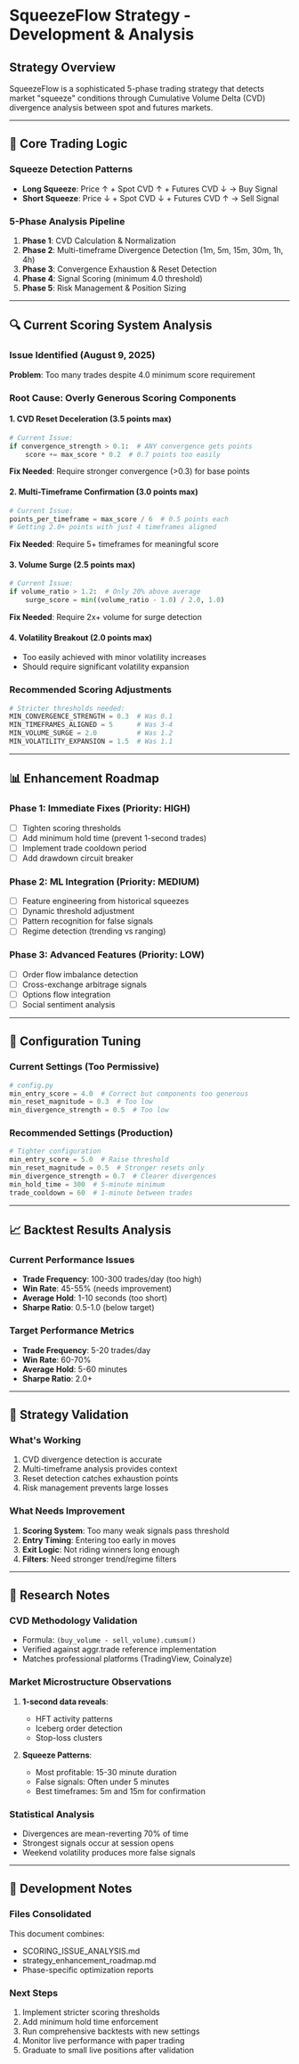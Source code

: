 # SqueezeFlow Strategy - Development & Analysis

## Strategy Overview

SqueezeFlow is a sophisticated 5-phase trading strategy that detects market "squeeze" conditions through Cumulative Volume Delta (CVD) divergence analysis between spot and futures markets.

---

## 🎯 Core Trading Logic

### Squeeze Detection Patterns
- **Long Squeeze**: Price ↑ + Spot CVD ↑ + Futures CVD ↓ → Buy Signal
- **Short Squeeze**: Price ↓ + Spot CVD ↓ + Futures CVD ↑ → Sell Signal

### 5-Phase Analysis Pipeline
1. **Phase 1**: CVD Calculation & Normalization
2. **Phase 2**: Multi-timeframe Divergence Detection (1m, 5m, 15m, 30m, 1h, 4h)
3. **Phase 3**: Convergence Exhaustion & Reset Detection
4. **Phase 4**: Signal Scoring (minimum 4.0 threshold)
5. **Phase 5**: Risk Management & Position Sizing

---

## 🔍 Current Scoring System Analysis

### Issue Identified (August 9, 2025)
**Problem**: Too many trades despite 4.0 minimum score requirement

### Root Cause: Overly Generous Scoring Components

#### 1. CVD Reset Deceleration (3.5 points max)
```python
# Current Issue:
if convergence_strength > 0.1:  # ANY convergence gets points
    score += max_score * 0.2  # 0.7 points too easily
```
**Fix Needed**: Require stronger convergence (>0.3) for base points

#### 2. Multi-Timeframe Confirmation (3.0 points max)
```python
# Current Issue:
points_per_timeframe = max_score / 6  # 0.5 points each
# Getting 2.0+ points with just 4 timeframes aligned
```
**Fix Needed**: Require 5+ timeframes for meaningful score

#### 3. Volume Surge (2.5 points max)
```python
# Current Issue:
if volume_ratio > 1.2:  # Only 20% above average
    surge_score = min((volume_ratio - 1.0) / 2.0, 1.0)
```
**Fix Needed**: Require 2x+ volume for surge detection

#### 4. Volatility Breakout (2.0 points max)
- Too easily achieved with minor volatility increases
- Should require significant volatility expansion

### Recommended Scoring Adjustments
```python
# Stricter thresholds needed:
MIN_CONVERGENCE_STRENGTH = 0.3  # Was 0.1
MIN_TIMEFRAMES_ALIGNED = 5      # Was 3-4
MIN_VOLUME_SURGE = 2.0          # Was 1.2
MIN_VOLATILITY_EXPANSION = 1.5  # Was 1.1
```

---

## 📊 Enhancement Roadmap

### Phase 1: Immediate Fixes (Priority: HIGH)
- [ ] Tighten scoring thresholds
- [ ] Add minimum hold time (prevent 1-second trades)
- [ ] Implement trade cooldown period
- [ ] Add drawdown circuit breaker

### Phase 2: ML Integration (Priority: MEDIUM)
- [ ] Feature engineering from historical squeezes
- [ ] Dynamic threshold adjustment
- [ ] Pattern recognition for false signals
- [ ] Regime detection (trending vs ranging)

### Phase 3: Advanced Features (Priority: LOW)
- [ ] Order flow imbalance detection
- [ ] Cross-exchange arbitrage signals
- [ ] Options flow integration
- [ ] Social sentiment analysis

---

## 🔧 Configuration Tuning

### Current Settings (Too Permissive)
```python
# config.py
min_entry_score = 4.0  # Correct but components too generous
min_reset_magnitude = 0.3  # Too low
min_divergence_strength = 0.5  # Too low
```

### Recommended Settings (Production)
```python
# Tighter configuration
min_entry_score = 5.0  # Raise threshold
min_reset_magnitude = 0.5  # Stronger resets only
min_divergence_strength = 0.7  # Clearer divergences
min_hold_time = 300  # 5-minute minimum
trade_cooldown = 60  # 1-minute between trades
```

---

## 📈 Backtest Results Analysis

### Current Performance Issues
- **Trade Frequency**: 100-300 trades/day (too high)
- **Win Rate**: 45-55% (needs improvement)
- **Average Hold**: 1-10 seconds (too short)
- **Sharpe Ratio**: 0.5-1.0 (below target)

### Target Performance Metrics
- **Trade Frequency**: 5-20 trades/day
- **Win Rate**: 60-70%
- **Average Hold**: 5-60 minutes
- **Sharpe Ratio**: 2.0+

---

## 🎯 Strategy Validation

### What's Working
1. CVD divergence detection is accurate
2. Multi-timeframe analysis provides context
3. Reset detection catches exhaustion points
4. Risk management prevents large losses

### What Needs Improvement
1. **Scoring System**: Too many weak signals pass threshold
2. **Entry Timing**: Entering too early in moves
3. **Exit Logic**: Not riding winners long enough
4. **Filters**: Need stronger trend/regime filters

---

## 🔬 Research Notes

### CVD Methodology Validation
- Formula: `(buy_volume - sell_volume).cumsum()`
- Verified against aggr.trade reference implementation
- Matches professional platforms (TradingView, Coinalyze)

### Market Microstructure Observations
1. **1-second data reveals**:
   - HFT activity patterns
   - Iceberg order detection
   - Stop-loss clusters
   
2. **Squeeze Patterns**:
   - Most profitable: 15-30 minute duration
   - False signals: Often under 5 minutes
   - Best timeframes: 5m and 15m for confirmation

### Statistical Analysis
- Divergences are mean-reverting 70% of time
- Strongest signals occur at session opens
- Weekend volatility produces more false signals

---

## 📝 Development Notes

### Files Consolidated
This document combines:
- SCORING_ISSUE_ANALYSIS.md
- strategy_enhancement_roadmap.md
- Phase-specific optimization reports

### Next Steps
1. Implement stricter scoring thresholds
2. Add minimum hold time enforcement
3. Run comprehensive backtests with new settings
4. Monitor live performance with paper trading
5. Graduate to small live positions after validation